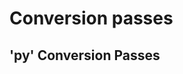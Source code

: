 
# Conversion passes

## 'py' Conversion Passes

```{include} ../TableGen/Passes/PylirConversion.md
```
